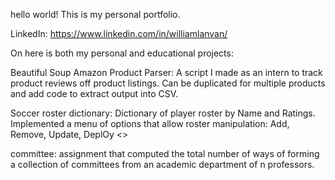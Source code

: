 hello world!
This is my personal portfolio.

LinkedIn: https://www.linkedin.com/in/williamlanvan/

On here is both my personal and educational projects:

Beautiful Soup Amazon Product Parser: A script I made as an intern to track product reviews off product listings. Can be duplicated for multiple products and add code to extract output into CSV.

Soccer roster dictionary: Dictionary of player roster by Name and Ratings. Implemented a menu of options that allow roster manipulation: Add, Remove, Update, DeplOy <<given ratings>>

committee: assignment that computed the total number of ways of forming a collection of committees from an academic department of n professors.
